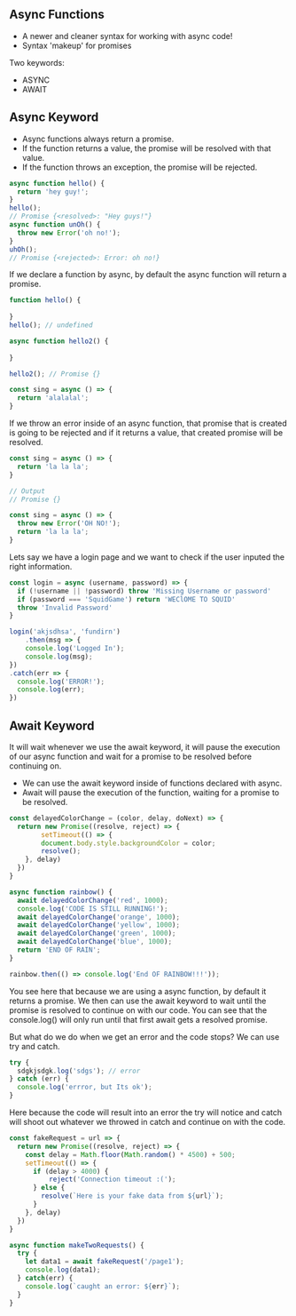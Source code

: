 ## Async Functions 

- A newer and cleaner syntax for working with async code!
- Syntax 'makeup' for promises

Two keywords:

- ASYNC
- AWAIT

## Async Keyword

- Async functions always return a promise.
- If the function returns a value, the promise will be resolved with that value.
- If the function throws an exception, the promise will be rejected.

```js
async function hello() {
  return 'hey guy!';
}
hello();
// Promise {<resolved>: "Hey guys!"}
async function unOh() {
  throw new Error('oh no!');
}
uhOh();
// Promise {<rejected>: Error: oh no!}
```

If we declare a function by async, by default the async function will return a promise.

```js
function hello() {
  
}
hello(); // undefined

async function hello2() {
  
}

hello2(); // Promise {}
```

```js
const sing = async () => {
  return 'alalalal';
}
```

If we throw an error inside of an async function, that promise that is created is going to be rejected and if it returns a value, that created promise will be resolved. 

```js
const sing = async () => {
  return 'la la la';
}

// Output
// Promise {}
```

```js
const sing = async () => {
  throw new Error('OH NO!');
  return 'la la la';
}
```



Lets say we have a login page and we want to check if the user inputed the right information.

```js
const login = async (username, password) => {
  if (!username || !password) throw 'Missing Username or password'
  if (password === 'SquidGame') return 'WEClOME TO SQUID'
  throw 'Invalid Password'
}

login('akjsdhsa', 'fundirn')
	.then(msg => {
  	console.log('Logged In');
  	console.log(msg);
})
.catch(err => {
  console.log('ERROR!');
  console.log(err);
})
```



## Await Keyword

It will wait whenever we use the await keyword, it will pause the execution of our async function and wait for a promise to be resolved before continuing on.

- We can use the await keyword inside of functions declared with async.
- Await will pause the execution of the function, waiting for a promise to be resolved. 

```js
const delayedColorChange = (color, delay, doNext) => {
  return new Promise((resolve, reject) => {
		setTimeout(() => {
    	document.body.style.backgroundColor = color;
        resolve();
  	}, delay)
  })
}

async function rainbow() {
  await delayedColorChange('red', 1000);
  console.log('CODE IS STILL RUNNING!');
  await delayedColorChange('orange', 1000);
  await delayedColorChange('yellow', 1000);
  await delayedColorChange('green', 1000);
  await delayedColorChange('blue', 1000);
  return 'END OF RAIN';
}

rainbow.then(() => console.log('End OF RAINBOW!!!'));
```

You see here that because we are using a async function, by default it returns a promise. We then can use the await keyword to wait until the promise is resolved to continue on with our code. You can see that the console.log() will only run until that first await gets a resolved promise. 

But what do we do when we get an error and the code stops? We can use try and catch.

```js
try {
  sdgkjsdgk.log('sdgs'); // error
} catch (err) {
  console.log('errror, but Its ok');
}
```

Here because the code will result into an error the try will notice and catch will shoot out whatever we throwed in catch and continue on with the code. 

```js
const fakeRequest = url => {
  return new Promise((resolve, reject) => {
    const delay = Math.floor(Math.random() * 4500) + 500;
    setTimeout(() => {
      if (delay > 4000) {
    	  reject('Connection timeout :(');
      } else {
        resolve(`Here is your fake data from ${url}`);
      }
    }, delay)
  })
}

async function makeTwoRequests() {
  try {
    let data1 = await fakeRequest('/page1');
  	console.log(data1);
  } catch(err) {
    console.log(`caught an error: ${err}`);
  }
}
```

